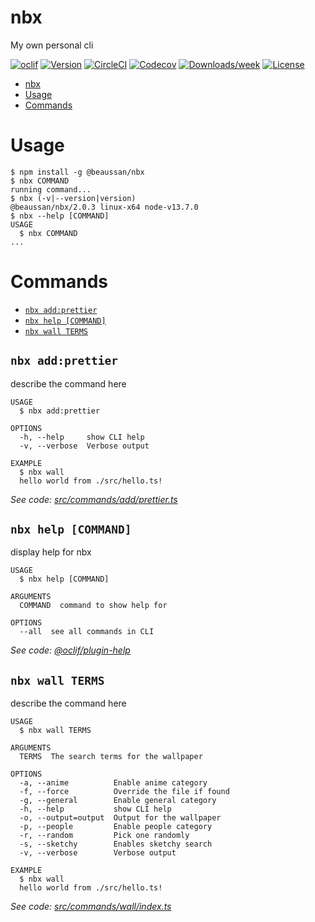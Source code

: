 # nbx

My own personal cli

[![oclif](https://img.shields.io/badge/cli-oclif-brightgreen.svg)](https://oclif.io)
[![Version](https://img.shields.io/npm/v/nbx.svg)](https://npmjs.org/package/@beaussan/nbx)
[![CircleCI](https://circleci.com/gh/beaussan/nbx/tree/master.svg?style=shield)](https://circleci.com/gh/beaussan/nbx/tree/master)
[![Codecov](https://codecov.io/gh/beaussan/nbx/branch/master/graph/badge.svg)](https://codecov.io/gh/beaussan/nbx)
[![Downloads/week](https://img.shields.io/npm/dw/nbx.svg)](https://npmjs.org/package/@beaussan/nbx)
[![License](https://img.shields.io/npm/l/nbx.svg)](https://github.com/beaussan/nbx/blob/master/package.json)

<!-- toc -->

- [nbx](#nbx)
- [Usage](#usage)
- [Commands](#commands)
  <!-- tocstop -->

# Usage

<!-- usage -->

```sh-session
$ npm install -g @beaussan/nbx
$ nbx COMMAND
running command...
$ nbx (-v|--version|version)
@beaussan/nbx/2.0.3 linux-x64 node-v13.7.0
$ nbx --help [COMMAND]
USAGE
  $ nbx COMMAND
...
```

<!-- usagestop -->

# Commands

<!-- commands -->

- [`nbx add:prettier`](#nbx-addprettier)
- [`nbx help [COMMAND]`](#nbx-help-command)
- [`nbx wall TERMS`](#nbx-wall-terms)

## `nbx add:prettier`

describe the command here

```
USAGE
  $ nbx add:prettier

OPTIONS
  -h, --help     show CLI help
  -v, --verbose  Verbose output

EXAMPLE
  $ nbx wall
  hello world from ./src/hello.ts!
```

_See code: [src/commands/add/prettier.ts](https://github.com/beaussan/nbx/blob/v2.0.3/src/commands/add/prettier.ts)_

## `nbx help [COMMAND]`

display help for nbx

```
USAGE
  $ nbx help [COMMAND]

ARGUMENTS
  COMMAND  command to show help for

OPTIONS
  --all  see all commands in CLI
```

_See code: [@oclif/plugin-help](https://github.com/oclif/plugin-help/blob/v2.2.3/src/commands/help.ts)_

## `nbx wall TERMS`

describe the command here

```
USAGE
  $ nbx wall TERMS

ARGUMENTS
  TERMS  The search terms for the wallpaper

OPTIONS
  -a, --anime          Enable anime category
  -f, --force          Override the file if found
  -g, --general        Enable general category
  -h, --help           show CLI help
  -o, --output=output  Output for the wallpaper
  -p, --people         Enable people category
  -r, --random         Pick one randomly
  -s, --sketchy        Enables sketchy search
  -v, --verbose        Verbose output

EXAMPLE
  $ nbx wall
  hello world from ./src/hello.ts!
```

_See code: [src/commands/wall/index.ts](https://github.com/beaussan/nbx/blob/v2.0.3/src/commands/wall/index.ts)_

<!-- commandsstop -->
